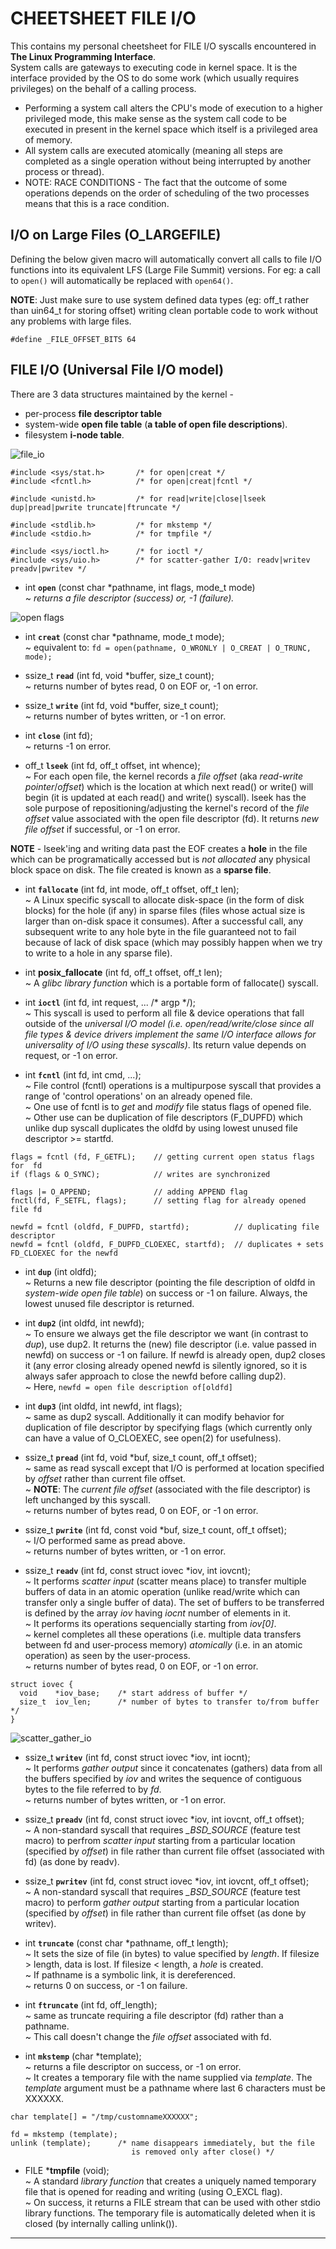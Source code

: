 # CHEETSHEET FILE I/O
This contains my personal cheetsheet for FILE I/O syscalls encountered in **The Linux Programming Interface**.  
System calls are gateways to executing code in kernel space. It is the interface provided by the OS
to do some work (which usually requires privileges) on the behalf of a calling process. 
* Performing a system call alters the CPU's mode of execution to a higher privileged mode, this make
  sense as the system call code to be executed in  present in the kernel space which itself is a 
  privileged area of memory.  
* All system calls are executed atomically (meaning all steps are completed as a single operation 
  without being interrupted by another process or thread).
* NOTE: RACE CONDITIONS - The fact that the outcome of some operations depends on the order of scheduling of the two processes means that this is a race condition.
 
## I/O on Large Files (O_LARGEFILE)
Defining the below given macro will automatically convert all calls to file I/O functions into its equivalent LFS (Large File Summit) versions. For eg: a call to `open()` will automatically be replaced with `open64()`.  

**NOTE**: Just make sure to use system defined data types (eg: off_t rather than uin64_t for storing offset) writing clean portable code to work without any problems with large files.
```
#define _FILE_OFFSET_BITS 64
```

## FILE I/O (Universal File I/O model)
There are 3 data structures maintained by the kernel - 
* per-process **file descriptor table**
* system-wide **open file table** (**a table of open file descriptions**).
* filesystem **i-node table**.

![file_io](./images/file_io.png)

```
#include <sys/stat.h>       /* for open|creat */
#include <fcntl.h>          /* for open|creat|fcntl */

#include <unistd.h>         /* for read|write|close|lseek dup|pread|pwrite truncate|ftruncate */

#include <stdlib.h>         /* for mkstemp */
#include <stdio.h>          /* for tmpfile */

#include <sys/ioctl.h>      /* for ioctl */
#include <sys/uio.h>        /* for scatter-gather I/O: readv|writev preadv|pwritev */
```

* int **`open`** (const char \*pathname, int flags, mode_t mode)  
~ *returns a file descriptor (success) or, -1 (failure).*
    
 ![open flags](./images/open_flags.png)  
 

* int **`creat`** (const char *pathname, mode_t mode);  
~ equivalent to:  `fd = open(pathname, O_WRONLY | O_CREAT | O_TRUNC, mode);`
 
* ssize_t **`read`** (int fd, void *buffer, size_t count);  
~ returns number of bytes read, 0 on EOF or, -1 on error.

* ssize_t **`write`** (int fd, void *buffer, size_t count);  
~ returns number of bytes written, or -1 on error.

* int **`close`** (int fd);  
~ returns -1 on error.

* off_t **`lseek`** (int fd, off_t offset, int whence);  
~ For each open file, the kernel records a *file offset* (aka *read-write pointer*/*offset*) which is the location at which next read() or write() will begin (it is updated at each read() and write() syscall). lseek has the sole purpose of repositioning/adjusting the kernel's record of the *file offset* value associated with the open file descriptor (fd). It returns *new file offset* if successful, or -1 on error.
  
**NOTE** - lseek'ing and writing data past the EOF creates a **hole** in the file which can be programatically accessed but is *not allocated* any physical block space on disk. The file created is known as a **sparse file**.

* int **`fallocate`** (int fd, int mode, off_t offset, off_t len);  
~ A Linux specific syscall to allocate disk-space (in the form of disk blocks) for the hole (if any) in sparse files (files whose actual size is larger than on-disk space it consumes). After a successful call, any subsequent write to any hole byte in the file guaranteed not to fail because of lack of disk space (which may possibly happen when we try to write to a hole in any sparse file).

* int **posix_fallocate** (int fd, off_t offset, off_t len);  
~ A *glibc library function* which is a portable form of fallocate() syscall.

* int **`ioctl`** (int fd, int request, ... /* argp */);  
~ This syscall is used to perform all file & device operations that fall outside of the *universal I/O model (i.e. open/read/write/close since all file types & device drivers implement the same I/O interface allows for universality of I/O using these syscalls)*. Its return value depends on request, or -1 on error.

* int **`fcntl`** (int fd, int cmd, ...);  
~ File control (fcntl) operations is a multipurpose syscall that provides a range of 'control operations' on an already opened file.  
~ One use of fcntl is to *get* and *modify* file status flags of opened file.  
~ Other use can be duplication of file descriptors (F_DUPFD) which unlike dup syscall duplicates the oldfd by using lowest unused file descriptor >= startfd.
```  
flags = fcntl (fd, F_GETFL);    // getting current open status flags for  fd  
if (flags & O_SYNC);            // writes are synchronized    

flags |= O_APPEND;              // adding APPEND flag  
fnctl(fd, F_SETFL, flags);      // setting flag for already opened file fd  

newfd = fcntl (oldfd, F_DUPFD, startfd);          // duplicating file descriptor
newfd = fcntl (oldfd, F_DUPFD_CLOEXEC, startfd);  // duplicates + sets FD_CLOEXEC for the newfd
```

* int **`dup`** (int oldfd);  
~ Returns a new file descriptor (pointing the file description of oldfd in *system-wide open file table*) on success or -1 on failure. Always, the lowest unused file descriptor is returned.

* int **`dup2`** (int oldfd, int newfd);  
~ To ensure we always get the file descriptor we want (in contrast to *dup*), use dup2. It returns the (new) file descriptor (i.e. value passed in newfd) on success or -1 on failure. If newfd is already open, dup2 closes it (any error closing already opened newfd is silently ignored, so it is always safer approach to close the newfd before calling dup2).   
~ Here, `newfd = open file description of[oldfd]`

* int **`dup3`** (int oldfd, int newfd, int flags);  
~ same as dup2 syscall. Additionally it can modify behavior for duplication of file descriptor by specifying flags (which currently only can have a value of O_CLOEXEC, see open(2) for usefulness).

* ssize_t **`pread`** (int fd, void *buf, size_t count, off_t offset);  
~ same as read syscall except that I/O is performed at location specified by *offset* rather than current file offset.  
~ **NOTE**: The *current file offset* (associated with the file descriptor) is left unchanged by this syscall.  
~ returns number of bytes read, 0 on EOF, or -1 on error.

* ssize_t **`pwrite`** (int fd, const void *buf, size_t count, off_t offset);  
~ I/O performed same as pread above.  
~ returns number of bytes written, or -1 on error.

* ssize_t **`readv`** (int fd, const struct iovec *iov, int iovcnt);  
~ It performs *scatter input* (scatter means place) to transfer multiple buffers of data in an atomic operation (unlike read/write which can transfer only a single buffer of data). The set of buffers to be transferred is defined by the array *iov* having *iocnt* number of elements in it.  
~ It performs its operations sequencially starting from *iov[0]*.  
~ kernel completes all these operations (i.e. multiple data transfers between fd and user-process memory) *atomically* (i.e. in an atomic operation) as seen by the user-process.  
~ returns number of bytes read, 0 on EOF, or -1 on error.

```
struct iovec {
  void    *iov_base;    /* start address of buffer */
  size_t  iov_len;      /* number of bytes to transfer to/from buffer */
}
```

![scatter_gather_io](./images/scatter_gather_io.png)

* ssize_t **`writev`** (int fd, const struct iovec *iov, int iocnt);   
~ It performs *gather output* since it concatenates (gathers) data from all the buffers specified by *iov* and writes the sequence of contiguous bytes to the file referred to by *fd*.  
~ returns number of bytes written, or -1 on error.

* ssize_t **`preadv`** (int fd, const struct iovec *iov, int iovcnt, off_t offset);  
~ A non-standard syscall that requires *_BSD_SOURCE* (feature test macro) to perfrom *scatter input* starting from a particular location (specified by *offset*) in file rather than current file offset (associated with fd) (as done by readv).

* ssize_t **`pwritev`** (int fd, const struct iovec *iov, int iovcnt, off_t offset);  
~ A non-standard syscall that requires *_BSD_SOURCE* (feature test macro) to perform *gather output* starting from a particular location (specified by *offset*) in file rather than current file offset (as done by writev).

* int **`truncate`** (const char *pathname, off_t length);  
~ It sets the size of file (in bytes) to value specified by *length*. If filesize > length, data is lost. If filesize < length, a *hole* is created.   
~ If pathname is a symbolic link, it is dereferenced.  
~ returns 0 on success, or -1 on failure.  

* int **`ftruncate`** (int fd, off_length);  
~ same as truncate requiring a file descriptor (fd) rather than a pathname.  
~ This call doesn't change the *file offset* associated with fd.

* int **`mkstemp`** (char *template);  
~ returns a file descriptor on success, or -1 on error.  
~ It creates a temporary file with the name supplied via *template*. The *template* argument must be a pathname where last 6 characters must be XXXXXX.
```
char template[] = "/tmp/customnameXXXXXX";

fd = mkstemp (template);
unlink (template);      /* name disappears immediately, but the file
                           is removed only after close() */
```

* FILE \***tmpfile** (void);  
~ A standard *library function* that creates a uniquely named temporary file that is opened for reading and writing (using O_EXCL flag).  
~ On success, it returns a FILE stream that can be used with other stdio library functions. The temporary file is automatically deleted when it is closed (by internally calling unlink()).

---
